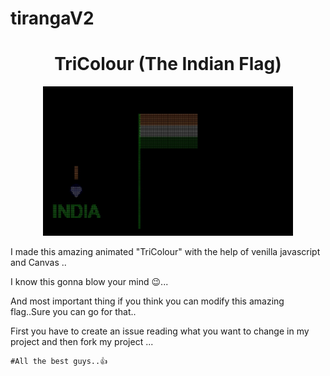 # tirangaV2

<h1 align="center"> TriColour (The Indian Flag)</h1>
<div align="center"> 
<img align="center" alt="" width="400" src="./img/Screenshot_2022-10-19-11-03-02-00_6012fa4d4ddec268fc5c7112cbb265e7.jpg">
</div>
<br/>
I made this  amazing animated "TriColour" with the help of venilla javascript and Canvas ..

I know this gonna blow your mind 😉...

And most important thing if you think you can modify this amazing flag..Sure you can go for that..

First you have to create an issue reading what you want to change in my project and then fork my project ...

    #All the best guys..👍

